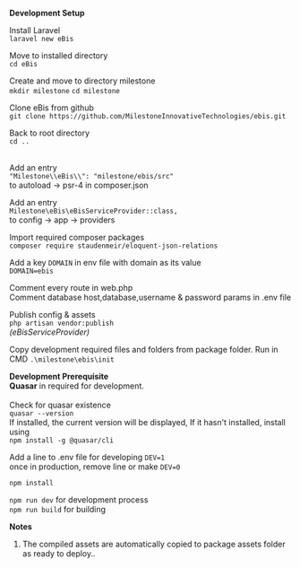 **Development Setup**

Install Laravel<br />
`laravel new eBis`<br />

Move to installed directory<br />
`cd eBis`<br />

Create and move to directory milestone<br />
`mkdir milestone` `cd milestone`<br />

Clone eBis from github<br />
`git clone https://github.com/MilestoneInnovativeTechnologies/ebis.git` <br />

Back to root directory<br />
`cd ..`<br /><br />

Add an entry<br />
`"Milestone\\eBis\\": "milestone/ebis/src"`<br />
to autoload -> psr-4 in composer.json

Add an entry<br />
`Milestone\eBis\eBisServiceProvider::class,`<br />
to config -> app -> providers

Import required composer packages<br />
`composer require staudenmeir/eloquent-json-relations`

Add a key `DOMAIN` in env file with domain as its value<br />
`DOMAIN=ebis`

Comment every route in web.php<br />
Comment database host,database,username & password params in .env file<br />

Publish config & assets<br />
`php artisan vendor:publish`<br />
_(eBisServiceProvider)_

Copy development required files and folders from package folder. Run in CMD
```.\milestone\ebis\init```

**Development Prerequisite**<br />
**Quasar** in required for development.<br /><br />
Check for quasar existence<br />
`quasar --version`<br />
If installed, the current version will be displayed, If it hasn't installed, install using<br />
`npm install -g @quasar/cli`

Add a line to .env file for developing `DEV=1`<br />
once in production, remove line or make `DEV=0`<br />

`npm install`

`npm run dev` for development process<br />
`npm run build` for building<br />

**Notes**
1. The compiled assets are automatically copied to package assets folder as ready to deploy..

